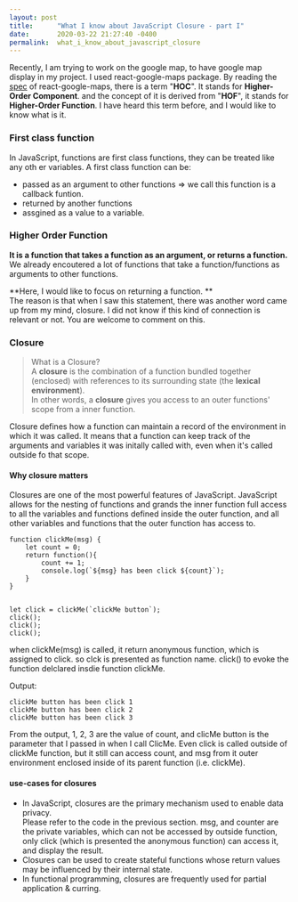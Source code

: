 ```yaml
---
layout: post
title:      "What I know about JavaScript Closure - part I"
date:       2020-03-22 21:27:40 -0400
permalink:  what_i_know_about_javascript_closure
---
```



Recently, I am trying to work on the google map, to have google map display in my project. I used react-google-maps package. By reading the [spec](https://www.npmjs.com/package/react-google-maps) of react-google-maps, there is a term "**HOC**". It stands for **Higher-Order Component**. and the concept of it is derived from "**HOF**", it stands for **Higher-Order Function**.   I have heard this term before, and I would like to know what is it.  

### First class function
In JavaScript,  functions are first class functions, they can be treated like any oth er variables. 
A first class function can be:  
* passed as an argument to other functions => we call this function is a callback funtion.
* returned by another functions
* assgined as a value to a variable.

### Higher Order Function 
**It is a function that takes a function as an argument, or returns a function.**  
We already encoutered a lot of functions that take a function/functions as arguments to other functions.  

**Here, I would like to focus on returning a function. **   
The reason is that when I saw this statement, there was another word came up from my mind, closure. I did not know if this kind of connection is relevant or not. You are welcome to comment on this.

  
### Closure  
> What is a Closure?  
> A **closure** is the combination of a function bundled together (enclosed) with references to its surrounding state (the **lexical environment**).  
> In other words, a **closure** gives you access to an outer functions' scope from a inner function.   
>   


Closure defines how a function can maintain a record of the environment in which it was called. It means that a function can keep track of the arguments and variables it was initally called with, even when it's called outside fo that scope.


#### Why closure matters  
Closures are one of the most powerful features of JavaScript. JavaScript allows for the nesting of functions and grands the inner function full access to all the variables and functions defined inside the outer function, and all other variables and functions that the outer function has access to.  


```
function clickMe(msg) {
    let count = 0;
    return function(){
        count += 1;
        console.log(`${msg} has been click ${count}`);
    }
}


let click = clickMe(`clickMe button`);
click();
click();
click();
```   

when clickMe(msg) is called, it return anonymous function, which is assigned to click. so clck is presented as function name. click() to evoke the function delclared insdie function clickMe.

Output: 

```
clickMe button has been click 1
clickMe button has been click 2
clickMe button has been click 3
```  
From  the output, 1, 2, 3 are the value of count, and clicMe button is the parameter that I passed in when I call ClicMe. 
Even click is called outside of clickMe function, but it still can access count, and msg from it outer environment enclosed inside of its parent function (i.e. clickMe). 


#### use-cases for closures  
* In JavaScript, closures are the primary mechanism used to enable data privacy.  
Please refer to the code in the previous section. msg, and counter are the private variables, which can not be accessed by outside function, only click (which is presented the anonymous function) can access it, and display the result. 
* Closures can be used to create stateful functions whose return values may be influenced by their internal state.  
* In functional programming, closures are frequently used for partial application & curring. 




